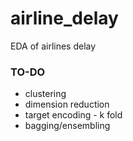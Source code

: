 # airline_delay
EDA of airlines delay

### TO-DO
- clustering
- dimension reduction
- target encoding - k fold
- bagging/ensembling
